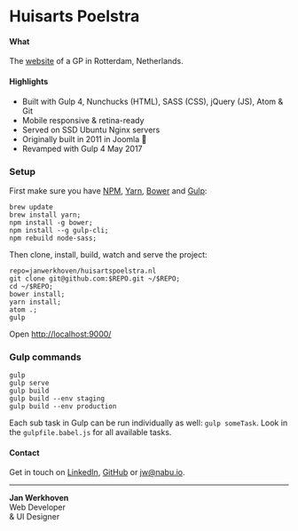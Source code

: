# Huisarts Poelstra

#### What

The [website](http://huisartspoelstra.nl) of a GP in Rotterdam, Netherlands.

#### Highlights

* Built with Gulp 4, Nunchucks (HTML), SASS (CSS), jQuery (JS), Atom & Git
* Mobile responsive & retina-ready
* Served on SSD Ubuntu Nginx servers
* Originally built in 2011 in Joomla :facepalm:
* Revamped with Gulp 4 May 2017

### Setup

First make sure you have [NPM](https://nodejs.org/en/download/), [Yarn](https://yarnpkg.com/en/), [Bower](https://bower.io/) and [Gulp](http://gulpjs.com/):

```
brew update
brew install yarn;
npm install -g bower;
npm install --g gulp-cli;
npm rebuild node-sass;
```

Then clone, install, build, watch and serve the project:

```
repo=janwerkhoven/huisartspoelstra.nl
git clone git@github.com:$REPO.git ~/$REPO;
cd ~/$REPO;
bower install;
yarn install;
atom .;
gulp
```

Open [http://localhost:9000/](http://localhost:9000/)

### Gulp commands

```
gulp
gulp serve
gulp build
gulp build --env staging
gulp build --env production
```

Each sub task in Gulp can be run individually as well: `gulp someTask`. Look in the `gulpfile.babel.js` for all available tasks.

#### Contact

Get in touch on [LinkedIn](https://au.linkedin.com/pub/jan-werkhoven/10/64/b30), [GitHub](https://github.com/janwerkhoven) or <a href="mailto:jw@nabu.io" target="_blank">jw@nabu.io</a>.

---

**Jan Werkhoven**  
Web Developer  
& UI Designer
